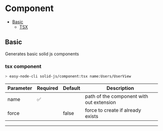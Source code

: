 # Component

[//]: # (**Introduction**)


- [Basic](#basic)
    - [TSX](#tsx)



## Basic
Generates basic solid js components

### tsx component
````bash
> easy-node-cli solid-js/component:tsx name:Users/UserView
````

Parameter     | Required | Default | Description                              |
--------------|---------|---------|------------------------------------------| 
name         |     ✅   |         | path of the component with out extension |
force         |         | false   | force to create if already exists        |

----

